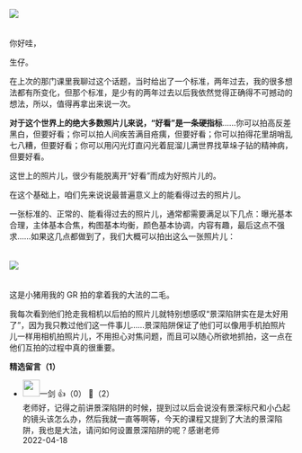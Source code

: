 [![](https://static001.geekbang.org/resource/image/65/08/65127486d53a6fd098cecc6259267208.jpg?wh=750x360)](http://time.geekbang.org/column/article/506971)

　  
你好哇，

生仔。

在上次的那门课里我聊过这个话题，当时给出了一个标准，两年过去，我的很多想法都有所变化，但那个标准，是少有的两年过去以后我依然觉得正确得不可撼动的想法，所以，值得再拿出来说一次。

**对于这个世界上的绝大多数照片儿来说，“好看”是一条硬指标**……你可以拍高反差黑白，但要好看；你可以拍人间疾苦满目疮痍，但要好看；你可以拍得花里胡哨乱七八糟，但要好看；你可以用闪光灯直闪光着屁溜儿满世界找草垛子钻的精神病，但要好看。

这世上的照片儿，很少有能脱离开“好看”而成为好照片儿的。

在这个基础上，咱们先来说说最普遍意义上的能看得过去的照片儿。

一张标准的、正常的、能看得过去的照片儿，通常都需要满足以下几点：曝光基本合理，主体基本合焦，构图基本均衡，颜色基本协调，内容有趣，最后这点不强求……如果这几点都做到了，我们大概可以拍出这么一张照片儿：  
　

![](https://static001.geekbang.org/resource/image/a1/94/a18cca768519da18e38413103706f794.jpg?wh=1920x1280)

　  
这是小猪用我的 GR 拍的拿着我的大法的二毛。

我每次看到他们抢走我相机以后拍的照片儿就特别想感叹“景深陷阱实在是太好用了”，因为我只教过他们这一件事儿……景深陷阱保证了他们可以像用手机拍照片儿一样用相机拍照片儿，不用担心对焦问题，而且可以随心所欲地抓拍，这一点在他们互拍的过程中真的很重要。
<div><strong>精选留言（1）</strong></div><ul>
<li><img src="https://static001.geekbang.org/account/avatar/00/0f/98/af/3945cea4.jpg" width="30px"><span>一剑</span> 👍（0） 💬（2）<div>老师好，记得之前讲景深陷阱的时候，提到过以后会说没有景深标尺和小凸起的镜头该怎么办，然后我就一直等啊等，今天的课程又提到了大法的景深陷阱，我也是大法，请问如何设置景深陷阱的呢？感谢老师</div>2022-04-18</li><br/>
</ul>